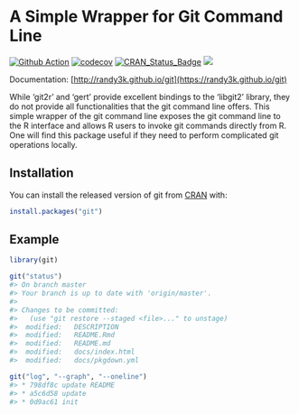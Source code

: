 <!-- README.md is generated from README.Rmd. Please edit that file -->

# A Simple Wrapper for Git Command Line

<!-- badges: start -->

[![Github Action](!%5BR-CMD-check%5D\(https://github.com/randy3k/git/workflows/R-CMD-check/badge.svg\))](https://github.com/randy3k/git/actions)
[![codecov](https://codecov.io/gh/randy3k/git/branch/master/graph/badge.svg)](https://codecov.io/gh/randy3k/git)
[![CRAN\_Status\_Badge](http://www.r-pkg.org/badges/version/git)](https://cran.r-project.org/package=git)
[![](http://cranlogs.r-pkg.org/badges/grand-total/git)](https://cran.r-project.org/package=git)
<!-- badges: end -->

Documentation: [http://randy3k.github.io/git](https://randy3k.github.io/git)

While ‘git2r’ and ‘gert’ provide excellent bindings to the ‘libgit2’ library,
they do not provide all functionalities that the git command line offers. This simple
wrapper of the git command line exposes the git command line to the R interface and
allows R users to invoke git commands directly from R. One will find this package useful
if they need to perform complicated git operations locally.

## Installation

You can install the released version of git from [CRAN](https://CRAN.R-project.org) with:

``` r
install.packages("git")
```

## Example

``` r
library(git)

git("status")
#> On branch master
#> Your branch is up to date with 'origin/master'.
#> 
#> Changes to be committed:
#>   (use "git restore --staged <file>..." to unstage)
#>  modified:   DESCRIPTION
#>  modified:   README.Rmd
#>  modified:   README.md
#>  modified:   docs/index.html
#>  modified:   docs/pkgdown.yml

git("log", "--graph", "--oneline")
#> * 798df8c update README
#> * a5c6d58 update
#> * 0d9ac61 init
```
